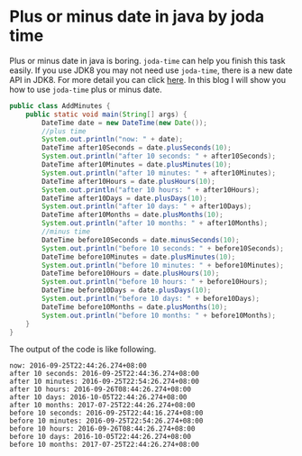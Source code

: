 # Plus or minus date in java by joda time
Plus or minus date in java is boring. `joda-time` can help you finish this task easily. If you use JDK8 you may
 not need use `joda-time`, there is a new date API in JDK8. For more detail you can click [here](http://www.oracle.com/technetwork/articles/java/jf14-date-time-2125367.html).
In this blog I will show you how to use `joda-time` plus or minus date.
```java
public class AddMinutes {
    public static void main(String[] args) {
        DateTime date = new DateTime(new Date());
        //plus time 
        System.out.println("now: " + date);
        DateTime after10Seconds = date.plusSeconds(10);
        System.out.println("after 10 seconds: " + after10Seconds);
        DateTime after10Minutes = date.plusMinutes(10);
        System.out.println("after 10 minutes: " + after10Minutes);
        DateTime after10Hours = date.plusHours(10);
        System.out.println("after 10 hours: " + after10Hours);
        DateTime after10Days = date.plusDays(10);
        System.out.println("after 10 days: " + after10Days);
        DateTime after10Months = date.plusMonths(10);
        System.out.println("after 10 months: " + after10Months);
        //minus time
        DateTime before10Seconds = date.minusSeconds(10);
        System.out.println("before 10 seconds: " + before10Seconds);
        DateTime before10Minutes = date.plusMinutes(10);
        System.out.println("before 10 minutes: " + before10Minutes);
        DateTime before10Hours = date.plusHours(10);
        System.out.println("before 10 hours: " + before10Hours);
        DateTime before10Days = date.plusDays(10);
        System.out.println("before 10 days: " + before10Days);
        DateTime before10Months = date.plusMonths(10);
        System.out.println("before 10 months: " + before10Months);
    }
}
```
The output of the code is like following.
```
now: 2016-09-25T22:44:26.274+08:00
after 10 seconds: 2016-09-25T22:44:36.274+08:00
after 10 minutes: 2016-09-25T22:54:26.274+08:00
after 10 hours: 2016-09-26T08:44:26.274+08:00
after 10 days: 2016-10-05T22:44:26.274+08:00
after 10 months: 2017-07-25T22:44:26.274+08:00
before 10 seconds: 2016-09-25T22:44:16.274+08:00
before 10 minutes: 2016-09-25T22:54:26.274+08:00
before 10 hours: 2016-09-26T08:44:26.274+08:00
before 10 days: 2016-10-05T22:44:26.274+08:00
before 10 months: 2017-07-25T22:44:26.274+08:00
```
